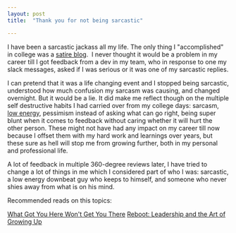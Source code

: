 ```yaml
---
layout: post
title:  "Thank you for not being sarcastic"

---
```


I have been a sarcastic jackass all my life. The only thing I "accomplished" in college was a [satire blog](http://tamatarnews.blogspot.com/). 
I never thought it would be a problem in my career till I got feedback from a dev in my team, who in response to one my slack messages, asked if I was serious or it was one of my sarcastic replies.

I can pretend that it was a life changing event and I stopped being sarcastic, understood how much confusion my sarcasm was causing, and changed overnight. But it would be a lie. It did make me reflect though on the multiple self destructive habits I had carried over from my college days: sarcasm, [low energy](https://manassaloi.com/2020/03/15/energy-curator.html), pessimism instead of asking what can go right, being super blunt when it comes to feedback without caring whether it will hurt the other person. These might not have had any impact on my career till now because I offset them with my hard work and learnings over years, but these sure as hell will stop me from growing further, both in my personal and professional life.

A lot of feedback in multiple 360-degree reviews later, I have tried to change a lot of things in me which I considered part of who I was: sarcastic, a low energy downbeat guy who keeps to himself, and someone who never shies away from what is on his mind.

Recommended reads on this topics:

[What Got You Here Won't Get You There](https://www.goodreads.com/book/show/84525.What_Got_You_Here_Won_t_Get_You_There)
[Reboot: Leadership and the Art of Growing Up](https://www.goodreads.com/book/show/41806857-reboot)
